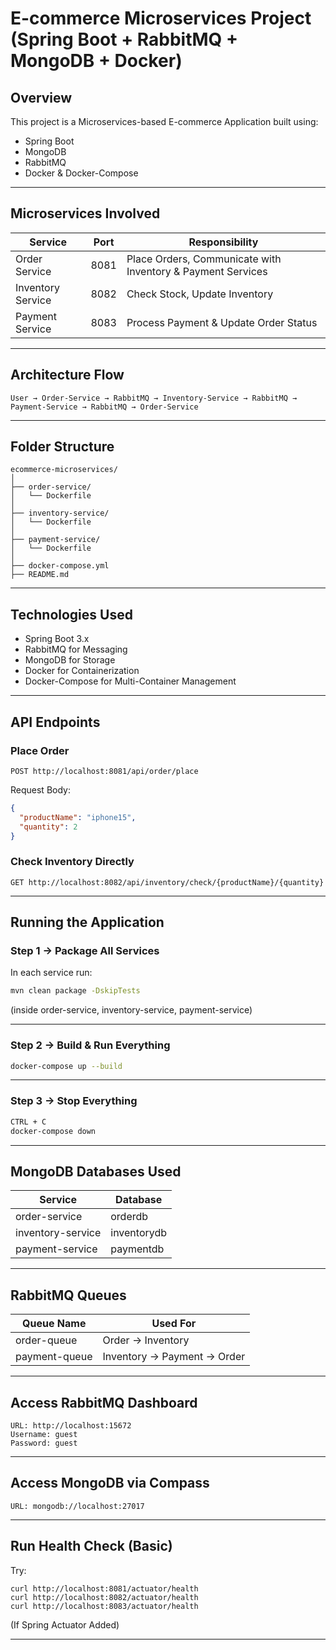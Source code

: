 
# E-commerce Microservices Project (Spring Boot + RabbitMQ + MongoDB + Docker)

## Overview
This project is a Microservices-based E-commerce Application built using:
- Spring Boot
- MongoDB
- RabbitMQ
- Docker & Docker-Compose

---

## Microservices Involved

|Service|Port|Responsibility|
|-------|----|--------------|
|Order Service|8081|Place Orders, Communicate with Inventory & Payment Services|
|Inventory Service|8082|Check Stock, Update Inventory|
|Payment Service|8083|Process Payment & Update Order Status|

---

## Architecture Flow

```
User → Order-Service → RabbitMQ → Inventory-Service → RabbitMQ → Payment-Service → RabbitMQ → Order-Service
```

---

## Folder Structure

```
ecommerce-microservices/
│
├── order-service/
│   └── Dockerfile
│
├── inventory-service/
│   └── Dockerfile
│
├── payment-service/
│   └── Dockerfile
│
├── docker-compose.yml
├── README.md
```

---

## Technologies Used

- Spring Boot 3.x
- RabbitMQ for Messaging
- MongoDB for Storage
- Docker for Containerization
- Docker-Compose for Multi-Container Management

---

## API Endpoints

### Place Order
```
POST http://localhost:8081/api/order/place
```
Request Body:
```json
{
  "productName": "iphone15",
  "quantity": 2
}
```

### Check Inventory Directly
```
GET http://localhost:8082/api/inventory/check/{productName}/{quantity}
```

---

## Running the Application

### Step 1 → Package All Services
In each service run:
```bash
mvn clean package -DskipTests
```

(inside order-service, inventory-service, payment-service)

---

### Step 2 → Build & Run Everything
```bash
docker-compose up --build
```

---

### Step 3 → Stop Everything
```bash
CTRL + C
docker-compose down
```

---

## MongoDB Databases Used
|Service|Database|
|-------|--------|
|order-service|orderdb|
|inventory-service|inventorydb|
|payment-service|paymentdb|

---

## RabbitMQ Queues
|Queue Name|Used For|
|-----------|--------|
|order-queue|Order → Inventory|
|payment-queue|Inventory → Payment → Order|

---

## Access RabbitMQ Dashboard
```
URL: http://localhost:15672
Username: guest
Password: guest
```

---

## Access MongoDB via Compass
```
URL: mongodb://localhost:27017
```

---

## Run Health Check (Basic)
Try:
```
curl http://localhost:8081/actuator/health
curl http://localhost:8082/actuator/health
curl http://localhost:8083/actuator/health
```

(If Spring Actuator Added)

---

